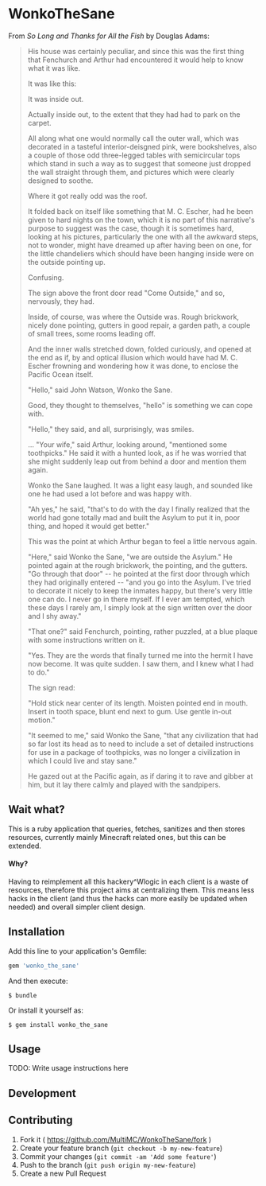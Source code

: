 # WonkoTheSane

From _So Long and Thanks for All the Fish_ by Douglas Adams:

> His house was certainly peculiar, and since this was the first thing that Fenchurch and Arthur had encountered it would help to know what it was like.
>
>It was like this:
>
> It was inside out.
>
> Actually inside out, to the extent that they had had to park on the carpet.
>
> All along what one would normally call the outer wall, which was decorated in a tasteful interior-deisgned pink, were bookshelves, also a couple of those odd three-legged tables with semicircular tops which stand in such a way as to suggest that someone just dropped the wall straight through them, and pictures which were clearly designed to soothe.
>
> Where it got really odd was the roof.
>
> It folded back on itself like something that M. C. Escher, had he been given to hard nights on the town, which it is no part of this narrative's purpose to suggest was the case, though it is sometimes hard, looking at his pictures, particularly the one with all the awkward steps, not to wonder, might have dreamed up after having been on one, for the little chandeliers which should have been hanging inside were on the outside pointing up.
>
> Confusing.
>
> The sign above the front door read "Come Outside," and so, nervously, they had.
>
> Inside, of course, was where the Outside was. Rough brickwork, nicely done pointing, gutters in good repair, a garden path, a couple of small trees, some rooms leading off.
>
> And the inner walls stretched down, folded curiously, and opened at the end as if, by and optical illusion which would have had M. C. Escher frowning and wondering how it was done, to enclose the Pacific Ocean itself.
>
> "Hello," said John Watson, Wonko the Sane.
>
> Good, they thought to themselves, "hello" is something we can cope with.
>
> "Hello," they said, and all, surprisingly, was smiles.
>
> ... "Your wife," said Arthur, looking around, "mentioned some toothpicks." He said it with a hunted look, as if he was worried that she might suddenly leap out from behind a door and mention them again.
>
> Wonko the Sane laughed. It was a light easy laugh, and sounded like one he had used a lot before and was happy with.
>
> "Ah yes," he said, "that's to do with the day I finally realized that the world had gone totally mad and built the Asylum to put it in, poor thing, and hoped it would get better."
>
> This was the point at which Arthur began to feel a little nervous again.
>
> "Here," said Wonko the Sane, "we are outside the Asylum." He pointed again at the rough brickwork, the pointing, and the gutters. "Go through that door" -- he pointed at the first door through which they had originally entered -- "and you go into the Asylum. I've tried to decorate it nicely to keep the inmates happy, but there's very little one can do. I never go in there myself. If I ever am tempted, which these days I rarely am, I simply look at the sign written over the door and I shy away."
>
> "That one?" said Fenchurch, pointing, rather puzzled, at a blue plaque with some instructions written on it.
>
> "Yes. They are the words that finally turned me into the hermit I have now become. It was quite sudden. I saw them, and I knew what I had to do."
>
> The sign read:
>
> "Hold stick near center of its length. Moisten pointed end in mouth. Insert in tooth space, blunt end next to gum. Use gentle in-out motion."
>
> "It seemed to me," said Wonko the Sane, "that any civilization that had so far lost its head as to need to include a set of detailed instructions for use in a package of toothpicks, was no longer a civilization in which I could live and stay sane."
>
> He gazed out at the Pacific again, as if daring it to rave and gibber at him, but it lay there calmly and played with the sandpipers.

## Wait what?

This is a ruby application that queries, fetches, sanitizes and then stores resources, currently mainly Minecraft related ones, but this can be extended.

#### Why?

Having to reimplement all this hackery\^Wlogic in each client is a waste of resources, therefore this project aims at centralizing them. This means less hacks in the client (and thus the hacks can more easily be updated when needed) and overall simpler client design.

## Installation

Add this line to your application's Gemfile:

```ruby
gem 'wonko_the_sane'
```

And then execute:

    $ bundle

Or install it yourself as:

    $ gem install wonko_the_sane

## Usage

TODO: Write usage instructions here

## Development

## Contributing

1. Fork it ( https://github.com/MultiMC/WonkoTheSane/fork )
2. Create your feature branch (`git checkout -b my-new-feature`)
3. Commit your changes (`git commit -am 'Add some feature'`)
4. Push to the branch (`git push origin my-new-feature`)
5. Create a new Pull Request

